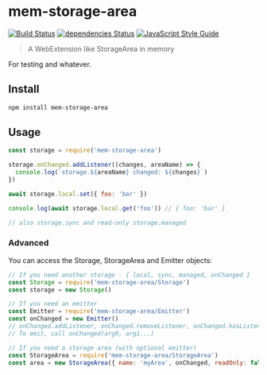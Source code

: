 # mem-storage-area

[![Build Status](https://travis-ci.org/tableflip/mem-storage-area.svg?branch=master)](https://travis-ci.org/tableflip/mem-storage-area)
[![dependencies Status](https://david-dm.org/tableflip/mem-storage-area/status.svg)](https://david-dm.org/tableflip/mem-storage-area)
[![JavaScript Style Guide](https://img.shields.io/badge/code_style-standard-brightgreen.svg)](https://standardjs.com)

> A WebExtension like StorageArea in memory

For testing and whatever.

## Install

```sh
npm install mem-storage-area
```

## Usage

```js
const storage = require('mem-storage-area')

storage.onChanged.addListener((changes, areaName) => {
  console.log(`storage.${areaName} changed: ${changes}`)
})

await storage.local.set({ foo: 'bar' })

console.log(await storage.local.get('foo')) // { foo: 'bar' }

// also storage.sync and read-only storage.managed
```

### Advanced

You can access the Storage, StorageArea and Emitter objects:

```js
// If you need another storage - { local, sync, managed, onChanged }
const Storage = require('mem-storage-area/Storage')
const storage = new Storage()

// If you need an emitter
const Emitter = require('mem-storage-area/Emitter')
const onChanged = new Emitter()
// onChanged.addListener, onChanged.removeListener, onChanged.hasListener etc.
// To emit, call onChanged(arg0, arg1...)

// If you need a storage area (with optional emitter)
const StorageArea = require('mem-storage-area/StorageArea')
const area = new StorageArea({ name: 'myArea', onChanged, readOnly: false })
```
